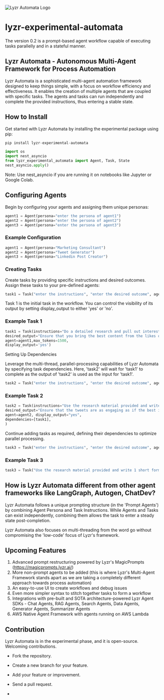 
![Lyzr Automata Logo](https://github.com/LyzrCore/lyzr-experimental-automata/assets/136654928/f16a9cc6-4648-45ef-91b6-f117183d5079)

# lyzr-experimental-automata
The version 0.2 is a prompt-based agent workflow capable of executing tasks parallelly and in a stateful manner. 

## Lyzr Automata - Autonomous Multi-Agent Framework for Process Automation

Lyzr Automata is a sophisticated multi-agent automation framework designed to keep things simple, with a focus on workflow efficiency and effectiveness. It enables the creation of multiple agents that are coupled with specific tasks. The agents and tasks can run independently and complete the provided instructions, thus entering a stable state.

## How to Install

Get started with Lyzr Automata by installing the experimental package using pip:

```python
pip install lyzr-experimental-automata

import os
import nest_asyncio
from lyzr_experimental_automata import Agent, Task, State
nest_asyncio.apply()
```

Note: Use nest_asyncio if you are running it on notebooks like Jupyter or Google Colab.

## Configuring Agents

Begin by configuring your agents and assigning them unique personas:

```python
agent1 = Agent(persona="enter the persona of agent1")
agent2 = Agent(persona="enter the persona of agent2")
agent3 = Agent(persona="enter the persona of agent3")
```

### Example Configuration

```python
agent1 = Agent(persona="Marketing Consultant")
agent2 = Agent(persona="Tweet Generator")
agent3 = Agent(persona="Linkedin Post Creator")
```

### Creating Tasks

Create tasks by providing specific instructions and desired outcomes. Assign these tasks to your pre-defined agents:

```python
task1 = Task("enter the instructions", "enter the desired outcome", agent1, display_output='no')
```

Task 1 is the initial task in the workflow. You can control the visibility of its output by setting display_output to either 'yes' or 'no'.

### Example Task 1

```python
task1 = Task(instructions="Do a detailed research and pull out interesting marketing tips for SaaS companies. The research articles should not be more than 1500 words.",
desired_output="Ensure that you bring the best content from the likes of HBS and Saastr",
agent=agent1,max_tokens=1500,
display_output='yes')
```

Setting Up Dependencies

Leverage the multi-thread, parallel-processing capabilities of Lyzr Automata by specifying task dependencies. Here, 'task2' will wait for 'task1' to complete as the output of 'task2' is used as the input for 'task1'.

```python
task2 = Task("enter the instructions", "enter the desired outcome", agent1, display_output='yes', dependencies=[task1])
```

### Example Task 2

```python
task2 = Task(instructions="Use the research material provided and write five engaging tweets. Display only the tweets. No explanation or additional comments required.",
desired_output="Ensure that the tweets are as engaging as if the best influencer in the world wrote it",
agent=agent2, display_output="yes",
dependencies=[task1],
)
```

Continue adding tasks as required, defining their dependencies to optimize parallel processing.

```python
task3 = Task("enter the instructions", "enter the desired outcome", agent1, display_output='yes', dependencies=[task1])
```

### Example Task 3

```python
task3 = Task("Use the research material provided and write 1 short form LinkedIn post. Display only the LinkedIn post. No explanation or additional comments required.", "Ensure that the post is as if it was written by the best influencer in the world", agent3, display_output='yes', dependencies=[task1])
```

## How is Lyzr Automata different from other agent frameworks like LangGraph, Autogen, ChatDev?

Lyzr Automata follows a unique prompting structure (in the 'Prompt Agents') by combining Agent Persona and Task Instructions. While Agents and Tasks can exist independently, combining them allows the task to enter a steady state post-completion.

Lyzr Automata also focuses on multi-threading from the word go without compromising the 'low-code' focus of Lyzr's framework.

## Upcoming Features

1. Advanced prompt restructuring powered by Lyzr's MagicPrompts (https://magicprompts.lyzr.ai/)
2. More non-prompt agents to be added (this is where Lyzr's Multi-Agent Framework stands apart as we are taking a completely different approach towards process automation)
3. An easy-to-use UI to create workflows and debug issues
4. Even more simpler syntax to stitch together tasks to form a workflow
5. Integrations with pre-built and SOTA architecture-powered Lyzr Agent SDKs - Chat Agents, RAG Agents, Search Agents, Data Agents, Generator Agents, Summarizer Agents
6. AWS Native Agent Framework with agents running on AWS Lambda

## Contribution

Lyzr Automata is in the experimental phase, and it is open-source. Welcoming contributions.

- Fork the repository.
- Create a new branch for your feature.
- Add your feature or improvement.
- Send a pull request.

- 
